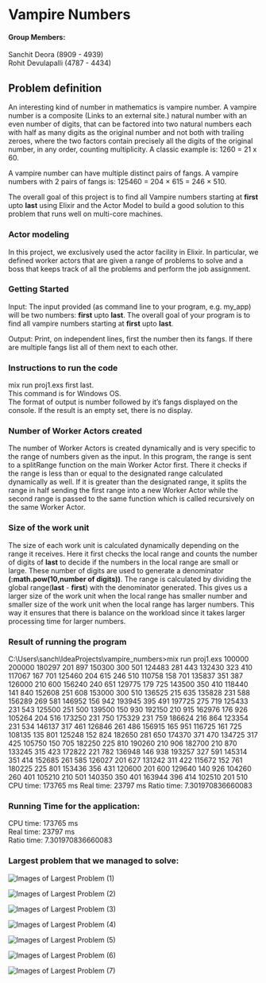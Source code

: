 # Vampire Numbers

#### Group Members:

Sanchit Deora (8909 - 4939)  
Rohit Devulapalli (4787 - 4434)

## Problem definition

An interesting kind of number in mathematics is vampire number. A vampire number is a composite (Links to an external site.) natural number with an even number of digits, that can be factored into two natural numbers each with half as many digits as the original number and not both with trailing zeroes, where the two factors contain precisely all the digits of the original number, in any order, counting multiplicity.
A classic example is: 1260 = 21 x 60.
  
A vampire number can have multiple distinct pairs of fangs. A vampire numbers with 2 pairs of fangs is: 125460 = 204 × 615 = 246 × 510.
  
The overall goal of this project is to find all Vampire numbers starting at **first** upto **last** using Elixir and the Actor Model to build a good solution to this problem that runs well on multi-core machines.

### Actor modeling

In this project, we exclusively used the actor facility in Elixir. In particular, we defined worker actors that are given a range of problems to solve and a boss that keeps track of all the problems and perform the job assignment.

### Getting Started

Input: The input provided (as command line to your program, e.g. my_app) will be two numbers: **first** upto **last**. The overall goal of your program is to find all vampire numbers starting at **first** upto **last**.

Output: Print, on independent lines, first the number then its fangs. If there are multiple fangs list all of them next to each other.

### Instructions to run the code

mix run proj1.exs first last.  
This command is for Windows OS.  
The format of output is number followed by it’s fangs displayed on the console. If the result is an empty set, there is no display.

### Number of Worker Actors created

The number of Worker Actors is created dynamically and is very specific to the range of numbers given as the input. In this program, the range is sent to a splitRange function on the main Worker Actor first. 
There it checks if the range is less than or equal to the designated range calculated dynamically as well. If it is greater than the designated range, it splits the range in half sending the first range into a new Worker Actor while the second range is passed to the same function which is called recursively on the same Worker Actor.

### Size of the work unit

The size of each work unit is calculated dynamically depending on the range it receives. Here it first checks the local range and counts the number of digits of **last** to decide if the numbers in the local range are small or large. These number of digits are used to generate a denominator **(:math.pow(10,number of digits))**. 
The range is calculated by dividing the global range(**last** - **first**) with the denominator generated. This gives us a larger size of the work unit when the local range has smaller number and smaller size of the work unit when the local range has larger numbers. 
This way it ensures that there is balance on the workload since it takes larger processing time for larger numbers.

### Result of running the program

C:\Users\sanch\IdeaProjects\vampire_numbers>mix run proj1.exs 100000 200000
180297 201 897
150300 300 501
124483 281 443
132430 323 410
117067 167 701
125460 204 615 246 510
110758 158 701
135837 351 387
126000 210 600
156240 240 651
129775 179 725
143500 350 410
118440 141 840
152608 251 608
153000 300 510
136525 215 635
135828 231 588
156289 269 581
146952 156 942
193945 395 491
197725 275 719
125433 231 543
125500 251 500
139500 150 930
192150 210 915
162976 176 926
105264 204 516
173250 231 750
175329 231 759
186624 216 864
123354 231 534
146137 317 461
126846 261 486
156915 165 951
116725 161 725
108135 135 801
125248 152 824
182650 281 650
174370 371 470
134725 317 425
105750 150 705
182250 225 810
190260 210 906
182700 210 870
133245 315 423
172822 221 782
136948 146 938
193257 327 591
145314 351 414
152685 261 585
126027 201 627
131242 311 422
115672 152 761
180225 225 801
153436 356 431
120600 201 600
129640 140 926
104260 260 401
105210 210 501
140350 350 401
163944 396 414
102510 201 510
CPU time: 173765 ms Real time: 23797 ms Ratio time: 7.301970836660083

### Running Time for the application:

CPU time: 173765 ms  
Real time: 23797 ms  
Ratio time: 7.301970836660083  

### Largest problem that we managed to solve:

![Images of Largest Problem (1)](https://github.com/sanchitdeora/vampire-number/blob/master/Images/image1.png)

![Images of Largest Problem (2)](https://github.com/sanchitdeora/vampire-number/blob/master/Images/image2.png)

![Images of Largest Problem (3)](https://github.com/sanchitdeora/vampire-number/blob/master/Images/image3.png)

![Images of Largest Problem (4)](https://github.com/sanchitdeora/vampire-number/blob/master/Images/image4.png)

![Images of Largest Problem (5)](https://github.com/sanchitdeora/vampire-number/blob/master/Images/image5.png)

![Images of Largest Problem (6)](https://github.com/sanchitdeora/vampire-number/blob/master/Images/image6.png)

![Images of Largest Problem (7)](https://github.com/sanchitdeora/vampire-number/blob/master/Images/image7.png)
